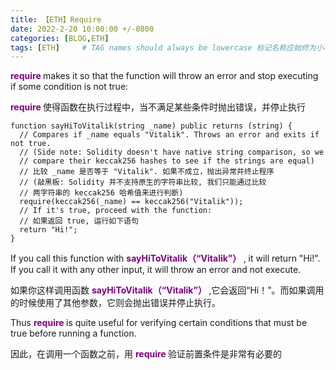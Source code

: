 ```yaml
---
title: 【ETH】Require
date: 2022-2-20 10:00:00 +/-0800
categories: [BLOG,ETH]
tags: [ETH]     # TAG names should always be lowercase 标记名称应始终为小写
---
```


<!---

<font color="#800080"><b> 私有 </b></font>
<b><font color="#0099ff">结构体类型</font></b>
> **

--->

<font color="#800080"><b> require </b></font> makes it so that the function will throw an error and stop executing if some condition is not true:

<font color="#800080"><b> require </b></font>使得函数在执行过程中，当不满足某些条件时抛出错误，并停止执行

```solidity
function sayHiToVitalik(string _name) public returns (string) {
  // Compares if _name equals "Vitalik". Throws an error and exits if not true.
  // (Side note: Solidity doesn't have native string comparison, so we
  // compare their keccak256 hashes to see if the strings are equal)
  // 比较 _name 是否等于 "Vitalik". 如果不成立，抛出异常并终止程序
  // (敲黑板: Solidity 并不支持原生的字符串比较, 我们只能通过比较
  // 两字符串的 keccak256 哈希值来进行判断)
  require(keccak256(_name) == keccak256("Vitalik"));
  // If it's true, proceed with the function:
  // 如果返回 true, 运行如下语句
  return "Hi!";
}
```

If you call this function with <font color="#800080"><b> sayHiToVitalik（“Vitalik”） </b></font>, it will return "Hi!". If you call it with any other input, it will throw an error and not execute.

如果你这样调用函数 <font color="#800080"><b> sayHiToVitalik（“Vitalik”） </b></font> ,它会返回“Hi！”。而如果调用的时候使用了其他参数，它则会抛出错误并停止执行。

Thus <font color="#800080"><b> require </b></font> is quite useful for verifying certain conditions that must be true before running a function.

因此，在调用一个函数之前，用 <font color="#800080"><b> require </b></font> 验证前置条件是非常有必要的

